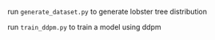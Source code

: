 run `generate_dataset.py` to generate lobster tree distribution

run `train_ddpm.py` to train a model using ddpm
